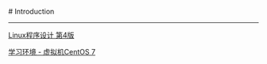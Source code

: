 # Introduction

---

[Linux程序设计 第4版](https://book.douban.com/subject/4831448/)

[学习环境 - 虚拟机CentOS 7](http://www.cnblogs.com/demon90s/p/6086350.html)